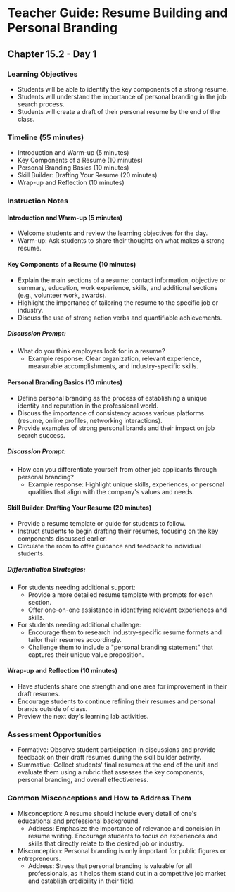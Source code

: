 # Teacher Guide: Resume Building and Personal Branding
## Chapter 15.2 - Day 1

### Learning Objectives
- Students will be able to identify the key components of a strong resume.
- Students will understand the importance of personal branding in the job search process.
- Students will create a draft of their personal resume by the end of the class.

### Timeline (55 minutes)
- Introduction and Warm-up (5 minutes)
- Key Components of a Resume (10 minutes)
- Personal Branding Basics (10 minutes)
- Skill Builder: Drafting Your Resume (20 minutes)
- Wrap-up and Reflection (10 minutes)

### Instruction Notes
#### Introduction and Warm-up (5 minutes)
- Welcome students and review the learning objectives for the day.
- Warm-up: Ask students to share their thoughts on what makes a strong resume.

#### Key Components of a Resume (10 minutes)
- Explain the main sections of a resume: contact information, objective or summary, education, work experience, skills, and additional sections (e.g., volunteer work, awards).
- Highlight the importance of tailoring the resume to the specific job or industry.
- Discuss the use of strong action verbs and quantifiable achievements.

##### Discussion Prompt:
- What do you think employers look for in a resume?
  - Example response: Clear organization, relevant experience, measurable accomplishments, and industry-specific skills.

#### Personal Branding Basics (10 minutes)
- Define personal branding as the process of establishing a unique identity and reputation in the professional world.
- Discuss the importance of consistency across various platforms (resume, online profiles, networking interactions).
- Provide examples of strong personal brands and their impact on job search success.

##### Discussion Prompt:
- How can you differentiate yourself from other job applicants through personal branding?
  - Example response: Highlight unique skills, experiences, or personal qualities that align with the company's values and needs.

#### Skill Builder: Drafting Your Resume (20 minutes)
- Provide a resume template or guide for students to follow.
- Instruct students to begin drafting their resumes, focusing on the key components discussed earlier.
- Circulate the room to offer guidance and feedback to individual students.

##### Differentiation Strategies:
- For students needing additional support:
  - Provide a more detailed resume template with prompts for each section.
  - Offer one-on-one assistance in identifying relevant experiences and skills.
- For students needing additional challenge:
  - Encourage them to research industry-specific resume formats and tailor their resumes accordingly.
  - Challenge them to include a "personal branding statement" that captures their unique value proposition.

#### Wrap-up and Reflection (10 minutes)
- Have students share one strength and one area for improvement in their draft resumes.
- Encourage students to continue refining their resumes and personal brands outside of class.
- Preview the next day's learning lab activities.

### Assessment Opportunities
- Formative: Observe student participation in discussions and provide feedback on their draft resumes during the skill builder activity.
- Summative: Collect students' final resumes at the end of the unit and evaluate them using a rubric that assesses the key components, personal branding, and overall effectiveness.

### Common Misconceptions and How to Address Them
- Misconception: A resume should include every detail of one's educational and professional background.
  - Address: Emphasize the importance of relevance and concision in resume writing. Encourage students to focus on experiences and skills that directly relate to the desired job or industry.
- Misconception: Personal branding is only important for public figures or entrepreneurs.
  - Address: Stress that personal branding is valuable for all professionals, as it helps them stand out in a competitive job market and establish credibility in their field.